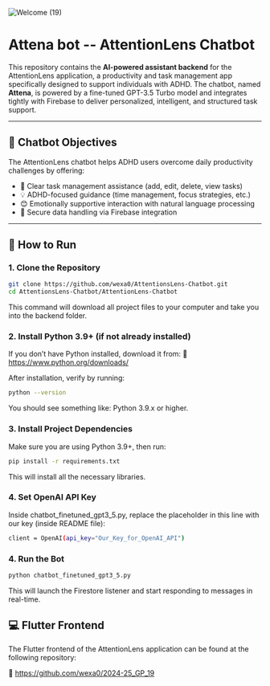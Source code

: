 
![Welcome (19)](https://github.com/user-attachments/assets/caed207e-75da-441d-92a8-dbca934b083a)

 # Attena bot -- AttentionLens Chatbot

This repository contains the **AI-powered assistant backend** for the AttentionLens application, a productivity and task management app specifically designed to support individuals with ADHD. The chatbot, named **Attena**, is powered by a fine-tuned GPT-3.5 Turbo model and integrates tightly with Firebase to deliver personalized, intelligent, and structured task support.

---

## 🎯 Chatbot Objectives 

The AttentionLens chatbot helps ADHD users overcome daily productivity challenges by offering:
- 📌 Clear task management assistance (add, edit, delete, view tasks)
- 💡 ADHD-focused guidance (time management, focus strategies, etc.)
- 😊 Emotionally supportive interaction with natural language processing
- 🔐 Secure data handling via Firebase integration

---

## 🚀 How to Run

### 1. Clone the Repository

```bash
git clone https://github.com/wexa0/AttentionsLens-Chatbot.git
cd AttentionsLens-Chatbot/AttentionLens-Chatbot
```
This command will download all project files to your computer and take you into the backend folder. 
### 2. Install Python 3.9+ (if not already installed)
If you don’t have Python installed, download it from:
🔗 https://www.python.org/downloads/

After installation, verify by running:
```bash
python --version
```
You should see something like: Python 3.9.x or higher.

### 3. Install Project Dependencies
Make sure you are using Python 3.9+, then run:

```bash
pip install -r requirements.txt
```
This will install all the necessary libraries.

### 4. Set OpenAI API Key
Inside chatbot_finetuned_gpt3_5.py, replace the placeholder in this line with our key (inside README file):

```bash
client = OpenAI(api_key="Our_Key_for_OpenAI_API")

```

### 4. Run the Bot
```bash
python chatbot_finetuned_gpt3_5.py
```

This will launch the Firestore listener and start responding to messages in real-time.

## 💻 Flutter Frontend
The Flutter frontend of the AttentionLens application can be found at the following repository:

🔗 https://github.com/wexa0/2024-25_GP_19







